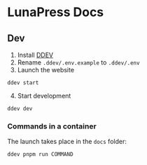 # LunaPress Docs

## Dev

1. Install [DDEV](https://ddev.com/get-started/)
2. Rename `.ddev/.env.example` to `.ddev/.env`
3. Launch the website

```shell
ddev start
```

4. Start development

```shell
ddev dev
```

### Commands in a container

The launch takes place in the `docs` folder:

```shell
ddev pnpm run COMMAND
```